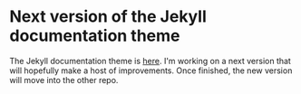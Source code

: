# Next version of the Jekyll documentation theme

The Jekyll documentation theme is [here](https://github.com/tomjohnson1492/documentation-theme-jekyll). I'm working on a next version that will hopefully make a host of improvements. Once finished, the new version will move into the other repo.
